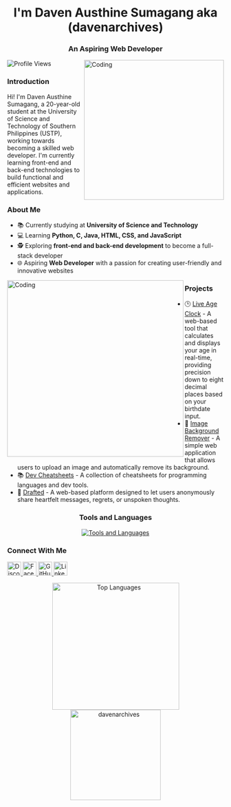 <h1 align="center">I'm Daven Austhine Sumagang aka (davenarchives)</h1>
<h3 align="center">An Aspiring Web Developer</h3>

<img align="right" alt="Coding" width="325" src="https://github.com/user-attachments/assets/5845e52a-77ab-4489-aef2-000a9bf00240">

<p align="left">
  <img src="https://komarev.com/ghpvc/?username=davenarchives&label=Profile%20views&color=0e75b6&style=flat" alt="Profile Views" />
</p>

<h3>Introduction</h3>
<p align="left">
  Hi! I'm Daven Austhine Sumagang, a 20-year-old student at the University of Science and Technology of Southern Philippines (USTP), working towards becoming a skilled web developer. I'm currently learning front-end and back-end technologies to build functional and efficient websites and applications.
</p>

<h3>About Me</h3>
<ul>
  <li>📚 Currently studying at <b>University of Science and Technology</b></li>
  <li>💻 Learning <b>Python, C, Java, HTML, CSS, and JavaScript</b></li>
  <li>🕵 Exploring <b>front-end and back-end development</b> to become a full-stack developer</li>
  <li>🌐 Aspiring <b>Web Developer</b> with a passion for creating user-friendly and innovative websites</li>
</ul>

<img align="left" alt="Coding" width="410" src="https://github.com/user-attachments/assets/9b69c230-77fd-4d08-a068-93d61d9de436">

<h3>Projects</h3>
<ul>
  <li>🕒 <a href="https://ageclock.vercel.app/" target="_blank">Live Age Clock</a> - A web-based tool that calculates and displays your age in real-time, providing precision down to eight decimal places based on your birthdate input.</li>
  <li>🌄 <a href="https://bgclear.vercel.app/" target="_blank">Image Background Remover</a> - A simple web application that allows users to upload an image and automatically remove its background. </li>
  <li>📚 <a href="https://devcheatsheets.vercel.app/" target="_blank">Dev Cheatsheets</a> - A collection of cheatsheets for programming languages and dev tools. </li>
  <li>📧 <a href="http://drafted.fwh.is/" target="_blank">Drafted</a> - A web-based platform designed to let users anonymously share heartfelt messages, regrets, or unspoken thoughts. </li>
</ul>

<div align="center">
  <h3>Tools and Languages</h3>
  <p>
    <a href="https://skillicons.dev">
      <img src="https://skillicons.dev/icons?i=c,python,java,html,css,javascript,git,mysql,pycharm,vscode,figma,markdown&perline=7" alt="Tools and Languages"/>
    </a>
  </p>
</div>

<div align="centert">
  <h3>Connect With Me</h3>
  <p>
    <a href="https://discord.gg/nnZtE8EQTB" target="_blank">
      <img width="32px" alt="Discord" src="https://github.com/user-attachments/assets/965b5f2a-e957-4e67-8ba1-bd8512f452cc" />
    </a>
    <a href="https://www.facebook.com/daven2004" target="_blank">
      <img width="32px" alt="Facebook" src="https://github.com/user-attachments/assets/3c389fa1-24eb-451a-8b20-0869474187cf" />
    </a>
    <a href="https://github.com/davenarchives" target="_blank">
      <img width="32px" alt="GitHub" src="https://github.com/user-attachments/assets/6550c54c-0785-4c2c-933e-5bb8d0e1fffb" />
    </a>
    <a href="https://www.linkedin.com/in/daven-austhine-sumagang-368817339/" target="_blank">
      <img width="32px" alt="LinkedIn" src="https://github.com/user-attachments/assets/b3572b94-1808-49b1-a140-906311b5de5e" />
    </a>
  </p>
</div>

<div align="center">
  <img height="295px" src="https://github-readme-stats.vercel.app/api/top-langs?username=davenarchives&show_icons=true&locale=en&layout=compact" alt="Top Languages"/>
</div>

<div align="center">
  <img height="210px" src="https://github-readme-streak-stats.herokuapp.com/?user=davenarchives&" alt="davenarchives"/>
</div>
